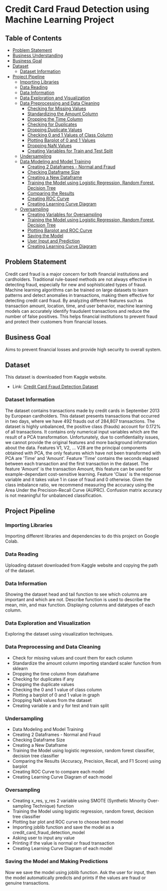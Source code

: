 # Credit Card Fraud Detection using Machine Learning Project

## Table of Contents

- [Problem Statement](#problem-statement)
- [Business Understanding](#business-understanding)
- [Business Goal](#business-goal)
- [Dataset](#dataset)
    - [Dataset Information](#dataset-information)
- [Project Pipeline](#project-pipeline)
    - [Importing Libraries](#importing-libraries)
    - [Data Reading](#data-reading)
    - [Data Information](#data-information)
    - [Data Exploration and Visualization](#data-exploration-and-visualization)
    - [Data Preprocessing and Data Cleaning](#data-preprocessing-and-data-cleaning)
        - [Checking for Missing Values](#checking-for-missing-values)
        - [Standardizing the Amount Column](#standardizing-the-amount-column)
        - [Dropping the Time Column](#dropping-the-time-column)
        - [Checking for Duplicates](#checking-for-duplicates)
        - [Dropping Duplicate Values](#dropping-duplicate-values)
        - [Checking 0 and 1 Values of Class Column](#checking-0-and-1-values-of-class-column)
        - [Plotting Barplot of 0 and 1 Values](#plotting-barplot-of-0-and-1-values)
        - [Dropping NaN Values](#dropping-nan-values)
        - [Creating Variables for Train and Test Split](#creating-variables-for-train-and-test-split)
    - [Undersampling](#undersampling)
    - [Data Modeling and Model Training](#data-modeling-and-model-training)
        - [Creating 2 Dataframes - Normal and Fraud](#creating-2-dataframes---normal-and-fraud)
        - [Checking Dataframe Size](#checking-dataframe-size)
        - [Creating a New Dataframe](#creating-a-new-dataframe)
        - [Training the Model using Logistic Regression, Random Forest, Decision Tree](#training-the-model-using-logistic-regression-random-forest-decision-tree)
        - [Comparing the Results](#comparing-the-results)
        - [Creating ROC Curve](#creating-roc-curve)
        - [Creating Learning Curve Diagram](#creating-learning-curve-diagram)
    - [Oversampling](#oversampling)
        - [Creating Variables for Oversampling](#creating-variables-for-oversampling)
        - [Training the Model using Logistic Regression, Random Forest, Decision Tree](#training-the-model-using-logistic-regression-random-forest-decision-tree-1)
        - [Plotting Barplot and ROC Curve](#plotting-barplot-and-roc-curve)
        - [Saving the Model](#saving-the-model)
        - [User Input and Prediction](#user-input-and-prediction)
        - [Creating Learning Curve Diagram](#creating-learning-curve-diagram-1)

## Problem Statement

Credit card fraud is a major concern for both financial institutions and cardholders. Traditional rule-based methods are not always effective in detecting fraud, especially for new and sophisticated types of fraud. Machine learning algorithms can be trained on large datasets to learn patterns and detect anomalies in transactions, making them effective for detecting credit card fraud. By analyzing different features such as transaction amount, location, time, and user behavior, machine learning models can accurately identify fraudulent transactions and reduce the number of false positives. This helps financial institutions to prevent fraud and protect their customers from financial losses.

## Business Goal

Aims to prevent financial losses and provide high security to overall system.

## Dataset

This dataset is downloaded from Kaggle website.
- Link: [Credit Card Fraud Detection Dataset](https://www.kaggle.com/datasets/mlg-ulb/creditcardfraud)

### Dataset Information

The dataset contains transactions made by credit cards in September 2013 by European cardholders. This dataset presents transactions that occurred in two days, where we have 492 frauds out of 284,807 transactions. The dataset is highly unbalanced, the positive class (frauds) account for 0.172% of all transactions. It contains only numerical input variables which are the result of a PCA transformation. Unfortunately, due to confidentiality issues, we cannot provide the original features and more background information about the data. Features V1, V2, … V28 are the principal components obtained with PCA, the only features which have not been transformed with PCA are 'Time' and 'Amount'. Feature 'Time' contains the seconds elapsed between each transaction and the first transaction in the dataset. The feature 'Amount' is the transaction Amount, this feature can be used for example-dependant cost-sensitive learning. Feature 'Class' is the response variable and it takes value 1 in case of fraud and 0 otherwise. Given the class imbalance ratio, we recommend measuring the accuracy using the Area Under the Precision-Recall Curve (AUPRC). Confusion matrix accuracy is not meaningful for unbalanced classification.

## Project Pipeline

### Importing Libraries

Importing different libraries and dependencies to do this project on Google Colab.

### Data Reading

Uploading dataset downloaded from Kaggle website and copying the path of the dataset.

### Data Information

Showing the dataset head and tail function to see which columns are important and which are not. Describe function is used to describe the mean, min, and max function. Displaying columns and datatypes of each column.

### Data Exploration and Visualization

Exploring the dataset using visualization techniques.

### Data Preprocessing and Data Cleaning

- Check for missing values and count them for each column
- Standardize the amount column importing standard scaler function from sklearn
- Dropping the time column from dataframe
- Checking for duplicates if any 
- Dropping the duplicate values
- Checking the 0 and 1 value of class column
- Plotting a barplot of 0 and 1 value in graph
- Dropping NaN values from the dataset
- Creating variable x and y for test and train split 

### Undersampling

- Data Modeling and Model Training
- Creating 2 Dataframes - Normal and Fraud
- Checking Dataframe Size
- Creating a New Dataframe
- Training the Model using logistic regression, random forest classifier, decision tree classifier
- Comparing the Results (Accuracy, Precision, Recall, and F1 Score) using barplot
- Creating ROC Curve to compare each model
- Creating Learning Curve Diagram of each model

### Oversampling

- Creating x_res, y_res  2 variable using SMOTE (Synthetic Minority Over-sampling Technique) function 
- Training the Model using logistic regression, random forest, decision tree classifier 
- Plotting bar plot and ROC curve to choose best model 
- Importing joblib function and save the model as a credit_card_fraud_detection_model 
- Asking user to input any value 
- Printing if the value is normal or fraud transaction 
- Creating Learning Curve Diagram of each model 

### Saving the Model and Making Predictions

Now we save the model using joblib function. Ask the user for input, then the model automatically predicts and prints if the values are fraud or genuine transactions.

